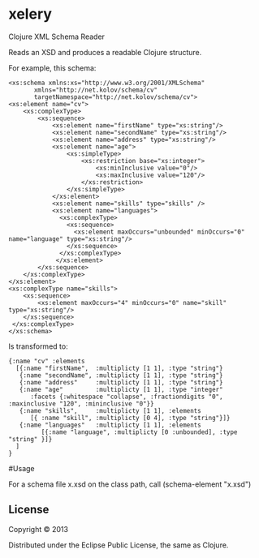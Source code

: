 # xelery

Clojure XML Schema Reader

Reads an XSD and produces a readable Clojure structure.

For example, this schema:

    <xs:schema xmlns:xs="http://www.w3.org/2001/XMLSchema"
           xmlns="http://net.kolov/schema/cv"
           targetNamespace="http://net.kolov/schema/cv">
    <xs:element name="cv">
        <xs:complexType>
            <xs:sequence>
                <xs:element name="firstName" type="xs:string"/>
                <xs:element name="secondName" type="xs:string"/>
                <xs:element name="address" type="xs:string"/>
                <xs:element name="age">
                    <xs:simpleType>
                        <xs:restriction base="xs:integer">
                            <xs:minInclusive value="0"/>
                            <xs:maxInclusive value="120"/>
                        </xs:restriction>
                    </xs:simpleType>
                </xs:element>
                <xs:element name="skills" type="skills" />
                <xs:element name="languages">
                  <xs:complexType>
                    <xs:sequence>
                      <xs:element maxOccurs="unbounded" minOccurs="0" name="language" type="xs:string"/>
                    </xs:sequence>
                  </xs:complexType>
  	             </xs:element>
            </xs:sequence>
        </xs:complexType>
    </xs:element>
    <xs:complexType name="skills">
        <xs:sequence>
            <xs:element maxOccurs="4" minOccurs="0" name="skill" type="xs:string"/>
        </xs:sequence>
     </xs:complexType>
    </xs:schema>

Is transformed to:

    {:name "cv" :elements 
      [{:name "firstName",  :multiplicty [1 1], :type "string"} 
       {:name "secondName", :multiplicty [1 1], :type "string"} 
       {:name "address"     :multiplicty [1 1], :type "string"} 
       {:name "age"         :multiplicty [1 1], :type "integer"
          :facets {:whitespace "collapse", :fractiondigits "0", :maxinclusive "120", :mininclusive "0"}} 
       {:name "skills",     :multiplicty [1 1], :elements 
          [{ :name "skill", :multiplicty [0 4], :type "string"}]} 
       {:name "languages"   :multiplicty [1 1], :elements 
             [{:name "language", :multiplicty [0 :unbounded], :type "string" }]}
      ] 
    }
    
#Usage

For a schema file x.xsd on the class path, call
    (schema-element "x.xsd")

## License

Copyright © 2013  

Distributed under the Eclipse Public License, the same as Clojure.
